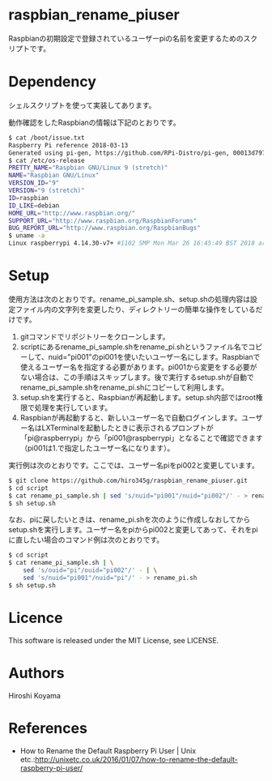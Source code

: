 # raspbian_rename_piuser

Raspbianの初期設定で登録されているユーザーpiの名前を変更するためのスクリプトです。


# Dependency

シェルスクリプトを使って実装してあります。

動作確認をしたRaspbianの情報は下記のとおりです。

```bash
$ cat /boot/issue.txt 
Raspberry Pi reference 2018-03-13
Generated using pi-gen, https://github.com/RPi-Distro/pi-gen, 00013d7972122d1304aacda8fff5098f073ceb43, stage5
$ cat /etc/os-release 
PRETTY_NAME="Raspbian GNU/Linux 9 (stretch)"
NAME="Raspbian GNU/Linux"
VERSION_ID="9"
VERSION="9 (stretch)"
ID=raspbian
ID_LIKE=debian
HOME_URL="http://www.raspbian.org/"
SUPPORT_URL="http://www.raspbian.org/RaspbianForums"
BUG_REPORT_URL="http://www.raspbian.org/RaspbianBugs"
$ uname -a
Linux raspberrypi 4.14.30-v7+ #1102 SMP Mon Mar 26 16:45:49 BST 2018 armv7l GNU/Linux
```


# Setup

使用方法は次のとおりです。rename_pi_sample.sh、setup.shの処理内容は設定ファイル内の文字列を変更したり、ディレクトリーの簡単な操作をしているだけです。

1. gitコマンドでリポジトリーをクローンします。
2. scriptにあるrename_pi_sample.shをrename_pi.shというファイル名でコピーして、nuid="pi001"のpi001を使いたいユーザー名にします。Raspbianで使えるユーザー名を指定する必要があります。pi001から変更をする必要がない場合は、この手順はスキップします。後で実行するsetup.shが自動でrename_pi_sample.shをrename_pi.shにコピーして利用します。
3. setup.shを実行すると、Raspbianが再起動します。setup.sh内部ではroot権限で処理を実行しています。
4. Raspbianが再起動すると、新しいユーザー名で自動ログインします。ユーザー名はLXTerminalを起動したときに表示されるプロンプトが「pi@raspberrypi」から「pi001@raspberrypi」となることで確認できます（pi001は1.で指定したユーザー名になります）。

実行例は次のとおりです。ここでは、ユーザー名piをpi002と変更しています。

```bash
$ git clone https://github.com/hiro345g/raspbian_rename_piuser.git
$ cd script 
$ cat rename_pi_sample.sh | sed 's/nuid="pi001"/nuid="pi002"/' - > rename_pi.sh
$ sh setup.sh
```

なお、piに戻したいときは、rename_pi.shを次のように作成しなおしてからsetup.shを実行します。ユーザー名をpiからpi002と変更してあって、それをpiに直したい場合のコマンド例は次のとおりです。

```bash
$ cd script 
$ cat rename_pi_sample.sh | \
    sed 's/ouid="pi"/ouid="pi002"/' - | \
    sed 's/nuid="pi001"/nuid="pi"/' - > rename_pi.sh
$ sh setup.sh
```


# Licence

This software is released under the MIT License, see LICENSE.


# Authors

Hiroshi Koyama


# References

- How to Rename the Default Raspberry Pi User | Unix etc.:http://unixetc.co.uk/2016/01/07/how-to-rename-the-default-raspberry-pi-user/
